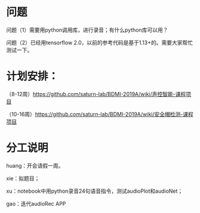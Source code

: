 # 问题

问题（1）需要用python调用库，进行录音；有什么python库可以用？

问题（2）已经用tensorflow 2.0，以前的参考代码是基于1.13+的。需要大家帮忙测试一下。

 # 计划安排：
 
 （8-12周）https://github.com/saturn-lab/BDMI-2019A/wiki/声控智能-课程项目

 （10-16周）https://github.com/saturn-lab/BDMI-2019A/wiki/安全帽检测-课程项目

# 分工说明

huang：开会请假一周。

xie：拟题目；

xu：notebook中用python录音24句语音指令，测试audioPlot和audioNet；

gao：迭代audioRec APP

